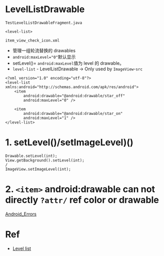 # LevelListDrawable

`TestLevelListDrawableFragment.java`

```
<level-list>
```

`item_view_check_icon.xml`

- 管理一组轮流替换的 drawables
- `android:maxLevel="0"`默认显示
- setLevel()= `android:maxLevel`值为 level 的 drawable。
- `level-list` - LevelListDrawable -> Only used by `ImageView`-`src`

```
<?xml version="1.0" encoding="utf-8"?>
<level-list xmlns:android="http://schemas.android.com/apk/res/android">
    <item
        android:drawable="@android:drawable/star_off"
        android:maxLevel="0" />

    <item
        android:drawable="@android:drawable/star_on"
        android:maxLevel="1" />
</level-list>
```

# 1. setLevel()/setImageLevel)()

```
Drawable.setLevel(int);
View.getBackground().setLevel(int);
/
ImageView.setImageLevel(int);
```

# 2. `<item>` android:drawable can not directly `?attr/` ref color or drawable

[Android_Errors](../Android_Errors.md)

# Ref

- [Level list](https://developer.android.google.cn/guide/topics/resources/drawable-resource?hl=en#LevelList)
